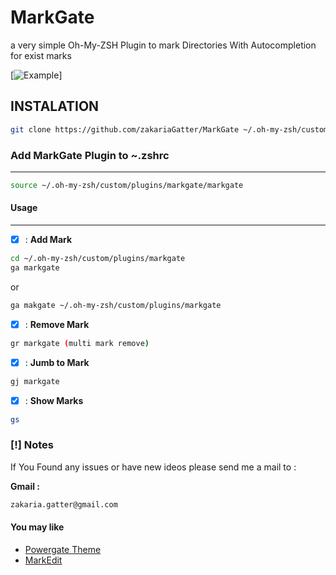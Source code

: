 
# MarkGate

a very simple Oh-My-ZSH Plugin to mark Directories With Autocompletion for exist marks

[![Example](https://asciinema.org/a/1vT0VaYFveXzKwlM94rs6871P)]

## INSTALATION

```sh
git clone https://github.com/zakariaGatter/MarkGate ~/.oh-my-zsh/custom/plugins/markgate
```

### Add MarkGate Plugin to ~.zshrc

---

```sh
source ~/.oh-my-zsh/custom/plugins/markgate/markgate
```

#### Usage

---

* [X] : **Add Mark**

```sh
cd ~/.oh-my-zsh/custom/plugins/markgate
ga markgate
```

or

``` sh
ga makgate ~/.oh-my-zsh/custom/plugins/markgate
```

* [X] : **Remove Mark**
```sh
gr markgate (multi mark remove)
```

* [X] : **Jumb to Mark**
```sh
gj markgate
```
* [X] : **Show Marks**

 ```sh
gs
 ```

### [!] Notes

If You Found any issues or have new ideos please send me a mail to :

**Gmail :**

``` bash
zakaria.gatter@gmail.com

```

#### You may like 

 * [Powergate Theme](https://github.com/zakariaGatter/Powergate)
 * [MarkEdit](https://github.com/zakariaGatter/MarkEdit)
